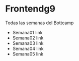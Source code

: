 # Frontendg9

Todas las semanas del Bottcamp

- Semana01 link
- Semana02 link
- Semana03 link
- Semana04 link
- Semana05 link

